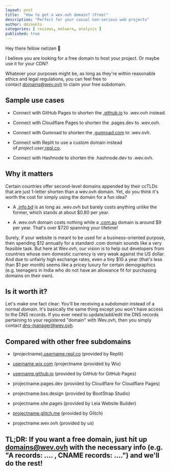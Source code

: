 ```yaml
---
layout: post
title:  "How to get a wev.ovh domain? (Free)"
description: "Perfect for your casual non-serious web projects"
author: dmimukto
categories: [ reviews, malware, analysis ]
published: true
---
```


Hey there fellow netizen 👋

I believe you are looking for a free domain to host your project. Or maybe use it for your CDN?

Whatever your purposes might be, as long as they're within reasonable ethics and legal regulations, you can feel free to contact [domains@wev.ovh](http://mailto:domains@wev.ovh/) to claim your free subdomain.

Sample use cases
-------------------------------------------------------------------------------------------------------------

-   Connect with GitHub Pages to shorten the [.github.io](#) to .wev.ovh instead.

-   Connect with Cloudflare Pages to shorten the .pages.dev to .wev.ovh.

-   Connect with Gumroad to shorten the [.gumroad.com](#) to .wev.ovh.

-   Connect with Replit to use a custom domain instead of *project*.*user*[.repl.co](#).

-   Connect with Hashnode to shorten the .hashnode.dev to .wev.ovh.

Why it matters
---------------------------------------------------------------------------------------------------------

Certain countries offer second-level domains appended by their ccTLDs that are just 1-letter shorten than a wev.ovh domain. Yet, do you think it's worth the cost for simply using the domain for a fun idea?

-   A [.info.bd](#) is as long as .wev.ovh but barely costs anything unlike the former, which stands at about $0.80 per year.

-   A .wev.ovh domain costs nothing while a [.com.au](#) domain is around $9 per year. That's over $720 spanning your lifetime!

Surely, if your website is meant to be used for a business-oriented purpose, then spending $12 annually for a standard .com domain sounds like a very feasible task. But here at Wev.ovh, our vision is to help out developers from countries whose own domestic currency is very weak against the US dollar. And due to unfairly high exchange rates, even a tiny $10 a year (that's less than $1 per month) seems like a pricey luxury for certain demographics (e.g. teenagers in India who do not have an allowance fit for purchasing domains on their own).

Is it worth it?
----------------------------------------------------------------------------------------------------------

Let's make one fact clear: You'll be receiving a *subdomain* instead of a normal *domain*. It's basically the same thing except you won't have access to the DNS records. If you ever need to update/add/edit the DNS records pertaining to your registered "domain" with Wev.ovh, then you simply contact [dns-manager@wev.ovh](http://mailto:dns-manager@wev.ovh/).

Compared with other free subdomains
---------------------------------------------------------------------------------------------------------------------------------------------------

-   (projectname)[.username.repl.co](#) (provided by Replit)

-   [username.wix.com](#) /projectname (provided by Wix)

-   [username.github.io](#) (provided by GitHub for GitHub Pages)

-   projectname.pages.dev (provided by Cloudflare for Cloudflare Pages)

-   projectname.bss.design (provided by BootStrap Studio)

-   projectname.site.pages (provided by Leia Website Builder)

-   [projectname.glitch.me](#) (provided by Glitch)

-   projectname.wev.ovh (provided by us)

## TL;DR: If you want a free domain, just hit up domains@wev.ovh with the necessary info (e.g. "A records: .... , CNAME records: ....") and we'll do the rest!
